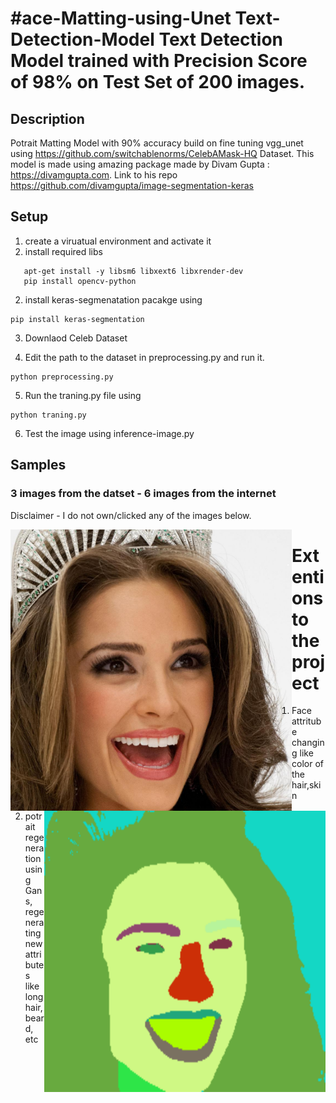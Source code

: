 #ace-Matting-using-Unet
Text-Detection-Model
Text Detection Model trained with Precision Score of 98% on Test Set of 200 images. 
===================

## Description
Potrait Matting Model with 90% accuracy build on fine tuning vgg_unet using https://github.com/switchablenorms/CelebAMask-HQ Dataset. 
This model is made using amazing package made by Divam Gupta : https://divamgupta.com. Link to his repo https://github.com/divamgupta/image-segmentation-keras


## Setup
1. create a viruatual environment  and activate it 
2. install required libs
```
   apt-get install -y libsm6 libxext6 libxrender-dev
   pip install opencv-python
```
2. install keras-segmenatation pacakge using
```
pip install keras-segmentation
```
3. Downlaod Celeb Dataset

4. Edit the path to the dataset in preprocessing.py and run it.
```
python preprocessing.py
```

5. Run the traning.py file using
```
python traning.py
```
6. Test the image using inference-image.py

## Samples 
### 3 images from the datset - 6 images from the internet
Disclaimer -  I do not own/clicked any of the images below. 


<img align="left" width="450" height="450" src="https://github.com/Divyam10/Face-Matting-using-Unet/blob/master/results/0.jpg"> <img align="right" width="450" height="450" src="https://github.com/Divyam10/Face-Matting-using-Unet/blob/master/results/0.png">





# Extentions to the project
1. Face attritube changing like color of the  hair,skin
2. potrait regeneration using Gans, regenerating new attributes like long hair, beard, etc

